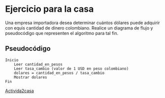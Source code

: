 # Ejercicio para la casa
Una empresa importadora desea determinar cuántos dólares puede adquirir con equis cantidad de dinero colombiano. Realice un diagrama de flujo y pseudocódigo que representen el algoritmo para tal fin.

## Pseudocódigo

```plaintext
Inicio
    Leer cantidad_en_pesos
    Leer tasa_cambio (valor de 1 USD en peso colombiano)
    dolares = cantidad_en_pesos / tasa_cambio
    Mostrar dolares
Fin
```

[Activida2casa](diagrama2.png)

